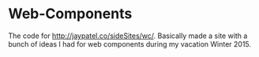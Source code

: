 # Web-Components
The code for http://jaypatel.co/sideSites/wc/. Basically made a site with a bunch of ideas I had for web components during my vacation Winter 2015.

